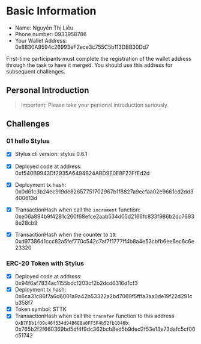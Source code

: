 # Basic Information

* Name: Nguyễn Thị Liễu
* Phone number: 0933958786
* Your Wallet Address: 0x8830A9594c26993eF2ece3c755C5b113DBB30Dd7

First-time participants must complete the registration of the wallet address through the task to have it merged. You should use this address for subsequent challenges.  


## Personal Introduction

> Important: Please take your personal introduction seriously.

## Challenges 

### 01 hello Stylus 
- [x] Stylus cli version: stylus 0.6.1
- [x] Deployed code at address: 0xf540B9943Df2935A6494B24ABD9E0E8F23FfEd2d
- [x] Deployment tx hash: 0x0d61c3b24ec919de82657751702967b1f8827a9ecfaa02e9661cd2dd3400613d
- [x] TransactionHash when call the `increment` function: 0xe06a894b9f4281c260f68efce2aab534d05d2166fc833f986b2dc76938e28cb9
- [x] TransactionHash when the counter to `19`: 0xd97386d1ccc82a5fef770c542c7af7f1777ff4b8a4e53cbfb6ee6ec6c6e23320


### ERC-20 Token with Stylus
- [x] Deployed code at address: 0x94f6af7834ac1155bdc1203cf2b2dcd6316d1cf3
- [x] Deployment tx hash: 0x6ca31c86f7a6d6001a9a42b53322a2bd7069f5fffa3aa0de19f22d291cb358f7
- [x] Token symbol: STTK
- [X] TransactionHash when call the `transfer` function to this address `0xB7FBb1f09c46f534d94B6EBa0FF5F4b52fb1046b`: 0x765b2f2f660369bd5df4f9dc362bcb8ed5b9ded2f53e13e73dafc5cf00c51742
